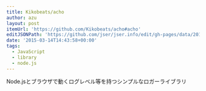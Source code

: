```yaml
---
title: Kikobeats/acho
author: azu
layout: post
itemUrl: 'https://github.com/Kikobeats/acho#acho'
editJSONPath: 'https://github.com/jser/jser.info/edit/gh-pages/data/2015/03/index.json'
date: '2015-03-14T14:43:58+00:00'
tags:
  - JavaScript
  - library
  - node.js
---
```

Node.jsとブラウザで動くログレベル等を持つシンプルなロガーライブラリ
